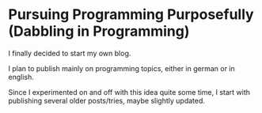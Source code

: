 # Pursuing Programming Purposefully (Dabbling in Programming)

I finally decided to start my own blog.

I plan to publish mainly on programming topics, either in german or in english.

Since I experimented on and off with this idea quite some time, I start with publishing several older posts/tries, maybe slightly updated.
